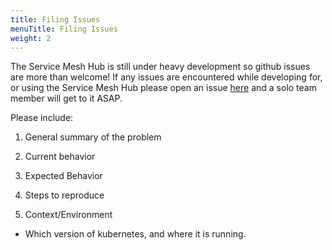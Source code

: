 ```yaml
---
title: Filing Issues
menuTitle: Filing Issues
weight: 2
---
```


The Service Mesh Hub is still under heavy development so github issues are more than welcome! If any 
issues are encountered while developing for, or using the Service Mesh Hub please open an issue 
[here](https://github.com/solo-io/service-mesh-hub/issues) and a solo team member will get to it ASAP.

Please include:

1) General summary of the problem

2) Current behavior

3) Expected Behavior

4) Steps to reproduce

5) Context/Environment

* Which version of kubernetes, and where it is running.
